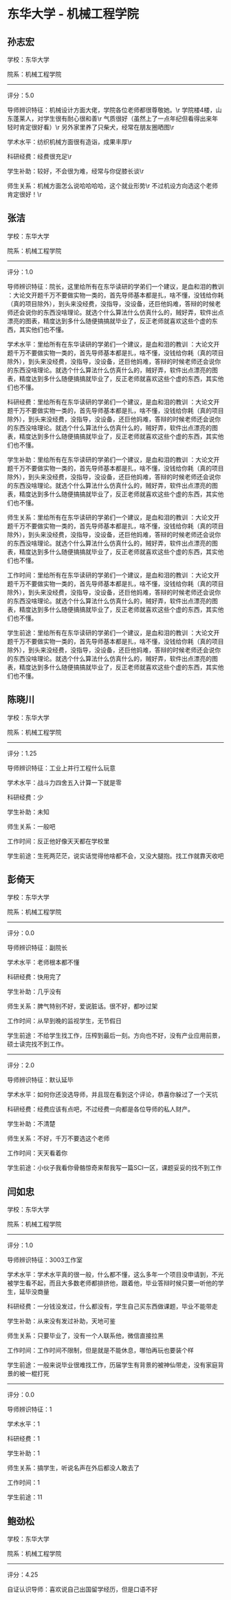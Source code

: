 # 东华大学 - 机械工程学院

## 孙志宏

学校：东华大学

院系：机械工程学院

* * *

评分：5.0

导师辨识特征：机械设计方面大佬，学院各位老师都很尊敬她。\r
学院楼4楼，山东蓬莱人，对学生很有耐心很和善\r
气质很好（虽然上了一点年纪但看得出来年轻时肯定很好看）\r
另外家里养了只柴犬，经常在朋友圈晒图\r

学术水平：纺织机械方面很有造诣，成果丰厚\r

科研经费：经费很充足\r

学生补助：较好，不会很为难，经常与你促膝长谈\r

师生关系：机械方面怎么说哈哈哈哈，这个就业形势\r
不过机设方向选这个老师肯定很好！\r

## 张洁

学校：东华大学

院系：机械工程学院

* * *

评分：1.0

导师辨识特征：院长，这里给所有在东华读研的学弟们一个建议，是血和泪的教训 ：大论文开题千万不要做实物一类的，首先导师基本都是扎，啥不懂，没钱给你耗（真的项目除外），到头来没经费，没指导，没设备，还巨他妈难，答辩的时候老师还会说你的东西没啥理论。就选个什么算法什么仿真什么的，贼好弄，软件出点漂亮的图表，精度达到多什么随便搞搞就毕业了，反正老师就喜欢这些个虚的东西，其实他们也不懂。

学术水平：里给所有在东华读研的学弟们一个建议，是血和泪的教训 ：大论文开题千万不要做实物一类的，首先导师基本都是扎，啥不懂，没钱给你耗（真的项目除外），到头来没经费，没指导，没设备，还巨他妈难，答辩的时候老师还会说你的东西没啥理论。就选个什么算法什么仿真什么的，贼好弄，软件出点漂亮的图表，精度达到多什么随便搞搞就毕业了，反正老师就喜欢这些个虚的东西，其实他们也不懂。

科研经费：里给所有在东华读研的学弟们一个建议，是血和泪的教训 ：大论文开题千万不要做实物一类的，首先导师基本都是扎，啥不懂，没钱给你耗（真的项目除外），到头来没经费，没指导，没设备，还巨他妈难，答辩的时候老师还会说你的东西没啥理论。就选个什么算法什么仿真什么的，贼好弄，软件出点漂亮的图表，精度达到多什么随便搞搞就毕业了，反正老师就喜欢这些个虚的东西，其实他们也不懂。

学生补助：里给所有在东华读研的学弟们一个建议，是血和泪的教训 ：大论文开题千万不要做实物一类的，首先导师基本都是扎，啥不懂，没钱给你耗（真的项目除外），到头来没经费，没指导，没设备，还巨他妈难，答辩的时候老师还会说你的东西没啥理论。就选个什么算法什么仿真什么的，贼好弄，软件出点漂亮的图表，精度达到多什么随便搞搞就毕业了，反正老师就喜欢这些个虚的东西，其实他们也不懂。

师生关系：里给所有在东华读研的学弟们一个建议，是血和泪的教训 ：大论文开题千万不要做实物一类的，首先导师基本都是扎，啥不懂，没钱给你耗（真的项目除外），到头来没经费，没指导，没设备，还巨他妈难，答辩的时候老师还会说你的东西没啥理论。就选个什么算法什么仿真什么的，贼好弄，软件出点漂亮的图表，精度达到多什么随便搞搞就毕业了，反正老师就喜欢这些个虚的东西，其实他们也不懂。

工作时间：里给所有在东华读研的学弟们一个建议，是血和泪的教训 ：大论文开题千万不要做实物一类的，首先导师基本都是扎，啥不懂，没钱给你耗（真的项目除外），到头来没经费，没指导，没设备，还巨他妈难，答辩的时候老师还会说你的东西没啥理论。就选个什么算法什么仿真什么的，贼好弄，软件出点漂亮的图表，精度达到多什么随便搞搞就毕业了，反正老师就喜欢这些个虚的东西，其实他们也不懂。

学生前途：里给所有在东华读研的学弟们一个建议，是血和泪的教训 ：大论文开题千万不要做实物一类的，首先导师基本都是扎，啥不懂，没钱给你耗（真的项目除外），到头来没经费，没指导，没设备，还巨他妈难，答辩的时候老师还会说你的东西没啥理论。就选个什么算法什么仿真什么的，贼好弄，软件出点漂亮的图表，精度达到多什么随便搞搞就毕业了，反正老师就喜欢这些个虚的东西，其实他们也不懂。

## 陈晓川

学校：东华大学

院系：机械工程学院

* * *

评分：1.25

导师辨识特征：工业上并行工程什么玩意

学术水平：战斗力四舍五入计算一下就是零

科研经费：少

学生补助：未知

师生关系：一般吧

工作时间：反正他好像天天都在学校里

学生前途：生死两茫茫，说实话觉得他啥都不会，又没大腿抱。找工作就靠天收吧

## 彭倚天

学校：东华大学

院系：机械工程学院

* * *

评分：0.0

导师辨识特征：副院长

学术水平：老师根本都不懂

科研经费：快用完了

学生补助：几乎没有

师生关系：脾气特别不好，爱说脏话。很不好，都吵过架

工作时间：从早到晚的监视学生，无节假日

学生前途：不给学生找工作，压榨到最后一刻。方向也不好，没有产业应用前景，硕士读完找不到工作。

* * *

评分：2.0

导师辨识特征：默认延毕

学术水平：如何你还没选导师，并且现在看到这个评论，恭喜你躲过了一个天坑

科研经费：经费应该有点吧，不过经费一向都是各位导师的私人财产。

学生补助：不清楚

师生关系：不好，千万不要选这个老师

工作时间：天天看着你

学生前途：小伙子我看你骨骼惊奇来帮我写一篇SCI一区，课题妥妥的找不到工作

## 闫如忠

学校：东华大学

院系：机械工程学院

* * *

评分：1.0

导师辨识特征：3003工作室

学术水平：学术水平真的很一般，什么都不懂，这么多年一个项目没申请到，不光被学生看不起，而且大多数老师都排挤他，跟着他，毕业答辩时候只要一听他的学生，延毕没商量

科研经费：一分钱没发过，什么都没有，学生自己买东西做课题，毕业不能带走

学生补助：从来没有发过补助，天地可鉴

师生关系：只要毕业了，没有一个人联系他，微信直接拉黑

工作时间：工作时间不限制，但是就是不能休息，哪怕再玩也要装个样

学生前途：一般来说毕业很难找工作，历届学生有背景的被神仙带走，没有家庭背景的被一棍打死

* * *

评分：0.0

导师辨识特征：1

学术水平：1

科研经费：1

学生补助：1

师生关系：搞学生，听说名声在外后都没人敢去了

工作时间：1

学生前途：11

## 鲍劲松

学校：东华大学

院系：机械工程学院

* * *

评分：4.25

自证认识导师：喜欢说自己出国留学经历，但是口语不好